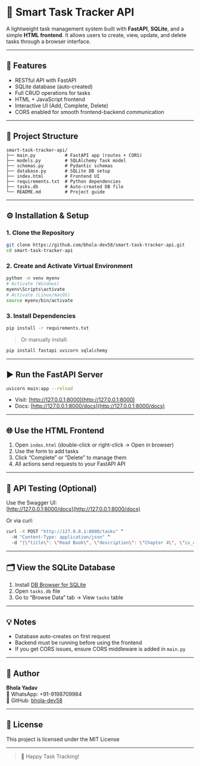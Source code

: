 # 📝 Smart Task Tracker API

A lightweight task management system built with **FastAPI**, **SQLite**, and a simple **HTML frontend**. It allows users to create, view, update, and delete tasks through a browser interface.

---

## 🚀 Features

- RESTful API with FastAPI  
- SQLite database (auto-created)  
- Full CRUD operations for tasks  
- HTML + JavaScript frontend  
- Interactive UI (Add, Complete, Delete)  
- CORS enabled for smooth frontend-backend communication

---

## 📁 Project Structure

```
smart-task-tracker-api/
├── main.py           # FastAPI app (routes + CORS)
├── models.py         # SQLAlchemy Task model
├── schemas.py        # Pydantic schemas
├── database.py       # SQLite DB setup
├── index.html        # Frontend UI
├── requirements.txt  # Python dependencies
├── tasks.db          # Auto-created DB file
└── README.md         # Project guide
```

---

## ⚙️ Installation & Setup

### 1. Clone the Repository

```bash
git clone https://github.com/bhola-dev58/smart-task-tracker-api.git
cd smart-task-tracker-api
```

### 2. Create and Activate Virtual Environment

```bash
python -m venv myenv
# Activate (Windows)
myenv\Scripts\activate
# Activate (Linux/macOS)
source myenv/bin/activate
```

### 3. Install Dependencies

```bash
pip install -r requirements.txt
```

> Or manually install:
```bash
pip install fastapi uvicorn sqlalchemy
```

---

## ▶️ Run the FastAPI Server

```bash
uvicorn main:app --reload
```

- Visit: [http://127.0.0.1:8000](http://127.0.0.1:8000)  
- Docs: [http://127.0.0.1:8000/docs](http://127.0.0.1:8000/docs)

---

## 🌐 Use the HTML Frontend

1. Open `index.html` (double-click or right-click → Open in browser)  
2. Use the form to add tasks  
3. Click “Complete” or “Delete” to manage them  
4. All actions send requests to your FastAPI API

---

## 🧪 API Testing (Optional)

Use the Swagger UI:  
[http://127.0.0.1:8000/docs](http://127.0.0.1:8000/docs)

Or via curl:

```bash
curl -X POST "http://127.0.0.1:8000/tasks" ^
  -H "Content-Type: application/json" ^
  -d "{\"title\": \"Read Book\", \"description\": \"Chapter 4\", \"is_completed\": false}"
```

---

## 🗂 View the SQLite Database

1. Install [DB Browser for SQLite](https://sqlitebrowser.org)  
2. Open `tasks.db` file  
3. Go to “Browse Data” tab → View `tasks` table

---

## 💡 Notes

- Database auto-creates on first request  
- Backend must be running before using the frontend  
- If you get CORS issues, ensure CORS middleware is added in `main.py`

---

## 🙋 Author

**Bhola Yadav**  
📱 WhatsApp: +91-9198709984  
🔗 GitHub: [bhola-dev58](https://github.com/bhola-dev58)

---

## 📃 License

This project is licensed under the MIT License

---

> 🚀 Happy Task Tracking!

